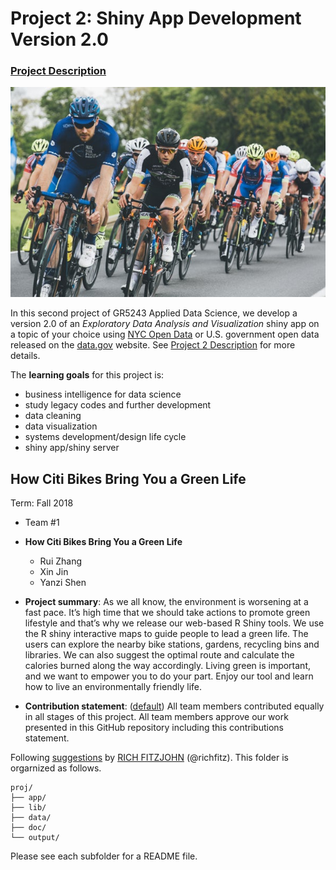 # Project 2: Shiny App Development Version 2.0

### [Project Description](doc/project2_desc.md)

![screenshot](doc/figs/main.jpg)

In this second project of GR5243 Applied Data Science, we develop a version 2.0 of an *Exploratory Data Analysis and Visualization* shiny app on a topic of your choice using [NYC Open Data](https://opendata.cityofnewyork.us/) or U.S. government open data released on the [data.gov](https://data.gov/) website. See [Project 2 Description](doc/project2_desc.md) for more details.  

The **learning goals** for this project is:

- business intelligence for data science
- study legacy codes and further development
- data cleaning
- data visualization
- systems development/design life cycle
- shiny app/shiny server

## How Citi Bikes Bring You a Green Life
Term: Fall 2018

+ Team #1
+ **How Citi Bikes Bring You a Green Life** 
	+ Rui Zhang
	+ Xin Jin
	+ Yanzi Shen

+ **Project summary**: As we all know, the environment is worsening at a fast pace. It’s high time that we should take actions to promote green lifestyle and that’s why we release our web-based R Shiny tools. We use the R shiny interactive maps to guide people to lead a green life. The users can explore the nearby bike stations, gardens, recycling bins and libraries. We can also suggest the optimal route and calculate the calories burned along the way accordingly. Living green is important, and we want to empower you to do your part. Enjoy our tool and learn how to live an environmentally friendly life.  

+ **Contribution statement**: ([default](doc/a_note_on_contributions.md)) All team members contributed equally in all stages of this project. All team members approve our work presented in this GitHub repository including this contributions statement. 

Following [suggestions](http://nicercode.github.io/blog/2013-04-05-projects/) by [RICH FITZJOHN](http://nicercode.github.io/about/#Team) (@richfitz). This folder is orgarnized as follows.

```
proj/
├── app/
├── lib/
├── data/
├── doc/
└── output/
```

Please see each subfolder for a README file.

